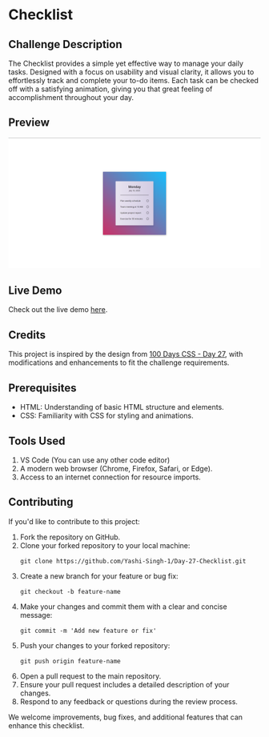 <h1>Checklist</h1>

<h2>Challenge Description</h2>

<p>The Checklist provides a simple yet effective way to manage your daily tasks. Designed with a focus on usability and visual clarity, it allows you to effortlessly track and complete your to-do items. Each task can be checked off with a satisfying animation, giving you that great feeling of accomplishment throughout your day.</p>

<h2>Preview</h2>

<img src="Preview.png" alt="Motivational Modal Preview">

<h2>Live Demo</h2>

<p>Check out the live demo <a href="https://codepen.io/Yashi-Singh/pen/JjQPgZm">here</a>.</p>

<h2>Credits</h2>

<p>This project is inspired by the design from <a href="hhttps://100dayscss.com/days/27/">100 Days CSS - Day 27</a>, with modifications and enhancements to fit the challenge requirements.</p>

<h2>Prerequisites</h2>

<ul>
    <li>HTML: Understanding of basic HTML structure and elements.</li>
    <li>CSS: Familiarity with CSS for styling and animations.</li>
</ul>

<h2>Tools Used</h2>

<ol>
    <li>VS Code (You can use any other code editor)</li>
    <li>A modern web browser (Chrome, Firefox, Safari, or Edge).</li>
    <li>Access to an internet connection for resource imports.</li>
</ol>

<h2>Contributing</h2>

<p>If you'd like to contribute to this project:</p>

<ol>
    <li>Fork the repository on GitHub.</li>
    <li>Clone your forked repository to your local machine:</li>
    <pre><code>git clone https://github.com/Yashi-Singh-1/Day-27-Checklist.git</code></pre>
    <li>Create a new branch for your feature or bug fix:</li>
    <pre><code>git checkout -b feature-name</code></pre>
    <li>Make your changes and commit them with a clear and concise message:</li>
    <pre><code>git commit -m 'Add new feature or fix'</code></pre>
    <li>Push your changes to your forked repository:</li>
    <pre><code>git push origin feature-name</code></pre>
    <li>Open a pull request to the main repository.</li>
    <li>Ensure your pull request includes a detailed description of your changes.</li>
    <li>Respond to any feedback or questions during the review process.</li>
</ol>

<p>We welcome improvements, bug fixes, and additional features that can enhance this checklist.</p>
